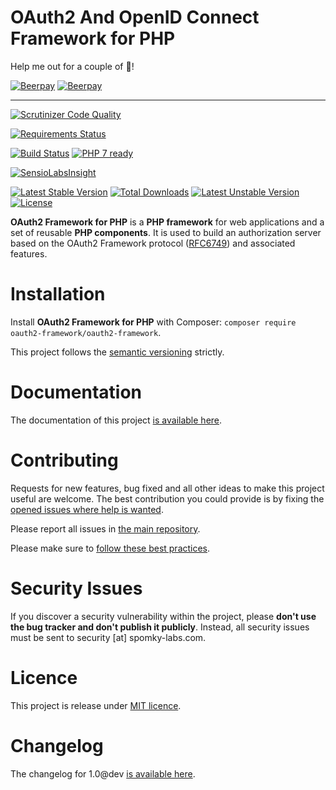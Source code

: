 OAuth2 And OpenID Connect Framework for PHP
===========================================

Help me out for a couple of :beers:!

[![Beerpay](https://beerpay.io/OAuth2-Framework/oauth2-framework/badge.svg)](https://beerpay.io/OAuth2-Framework/oauth2-framework)
[![Beerpay](https://beerpay.io/OAuth2-Framework/oauth2-framework/make-wish.svg)](https://beerpay.io/OAuth2-Framework/oauth2-framework)

----

[![Scrutinizer Code Quality](https://scrutinizer-ci.com/g/OAuth2-Framework/oauth2-framework/badges/quality-score.png?b=master)](https://scrutinizer-ci.com/g/OAuth2-Framework/oauth2-framework/?branch=master)

[![Requirements Status](https://requires.io/github/OAuth2-Framework/oauth2-framework/requirements.svg?branch=master)](https://requires.io/github/OAuth2-Framework/oauth2-framework/requirements/?branch=master)

[![Build Status](https://travis-ci.org/OAuth2-Framework/oauth2-framework.svg?branch=master)](https://travis-ci.org/OAuth2-Framework/oauth2-framework)
[![PHP 7 ready](http://php7ready.timesplinter.ch/OAuth2-Framework/oauth2-framework/master/badge.svg)](https://travis-ci.org/OAuth2-Framework/oauth2-framework)

[![SensioLabsInsight](https://insight.sensiolabs.com/projects/d4172a6f-b7ac-4123-87d3-86baf36cf9a9/big.png)](https://insight.sensiolabs.com/projects/d4172a6f-b7ac-4123-87d3-86baf36cf9a9)

[![Latest Stable Version](https://poser.pugx.org/oauth2-framework/oauth2-framework/v/stable.png)](https://packagist.org/packages/oauth2-framework/oauth2-framework)
[![Total Downloads](https://poser.pugx.org/oauth2-framework/oauth2-framework/downloads.png)](https://packagist.org/packages/oauth2-framework/oauth2-framework)
[![Latest Unstable Version](https://poser.pugx.org/oauth2-framework/oauth2-framework/v/unstable.png)](https://packagist.org/packages/oauth2-framework/oauth2-framework)
[![License](https://poser.pugx.org/oauth2-framework/oauth2-framework/license.png)](https://packagist.org/packages/oauth2-framework/oauth2-framework)

**OAuth2 Framework for PHP** is a **PHP framework** for web applications and a set of reusable
**PHP components**. It is used to build an authorization server based on the
OAuth2 Framework protocol ([RFC6749](https://tools.ietf.org/html/rfc6749)) and associated features.

# Installation

Install **OAuth2 Framework for PHP** with Composer: `composer require oauth2-framework/oauth2-framework`.

This project follows the [semantic versioning](http://semver.org/) strictly.

# Documentation

The documentation of this project [is available here](https://oauth2-framework.spomky-labs.com).

# Contributing

Requests for new features, bug fixed and all other ideas to make this project useful are welcome.
The best contribution you could provide is by fixing the [opened issues where help is wanted](https://github.com/OAuth2-Framework/oauth2-framework/issues?q=is%3Aissue+is%3Aopen+label%3A%22help+wanted%22).

Please report all issues in [the main repository](https://github.com/OAuth2-Framework/oauth2-framework/issues).

Please make sure to [follow these best practices](.github/CONTRIBUTING.md).

# Security Issues

If you discover a security vulnerability within the project, please **don't use the bug tracker and don't publish it publicly**.
Instead, all security issues must be sent to security [at] spomky-labs.com. 

# Licence

This project is release under [MIT licence](LICENSE).

# Changelog

The changelog for 1.0@dev [is available here](CHANGELOG-1.0dev.md).
